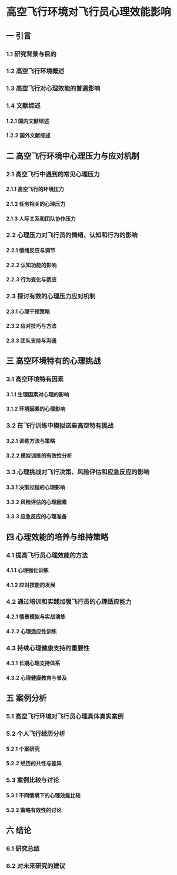# 高空飞行环境对飞行员心理效能影响

## 一 引言
### 1.1 研究背景与目的
### 1.2 高空飞行环境概述
### 1.3 高空飞行对心理效能的普遍影响
### 1.4 文献综述
#### 1.2.1 国内文献综述
#### 1.2.2 国外文献综述

## 二 高空飞行环境中心理压力与应对机制
### 2.1 高空飞行中遇到的常见心理压力
#### 2.1.1 高空飞行的环境压力
#### 2.1.2 任务相关的心理压力
#### 2.1.3 人际关系和团队协作压力
### 2.2 心理压力对飞行员的情绪、认知和行为的影响
#### 2.2.1 情绪反应与调节
#### 2.2.2 认知功能的影响
#### 2.2.3 行为变化与适应
### 2.3 探讨有效的心理压力应对机制
#### 2.3.1 心理干预策略
#### 2.3.2 应对技巧与方法
#### 2.3.3 团队支持与沟通

## 三 高空环境特有的心理挑战
### 3.1 高空环境特有因素
#### 3.1.1 生理因素对心理的影响
#### 3.1.2 环境因素的心理影响
### 3.2 在飞行训练中模拟这些高空特有挑战
#### 3.2.1 训练方法与策略
#### 3.2.2 模拟训练的有效性分析
### 3.3 心理挑战对飞行决策、风险评估和应急反应的影响
#### 3.3.1 决策过程的心理影响
#### 3.3.2 风险评估的心理因素
#### 3.3.3 应急反应的心理准备

## 四 心理效能的培养与维持策略
### 4.1 提高飞行员心理效能的方法
#### 4.1.1 心理强化训练
#### 4.1.2 应对技能的发展
### 4.2 通过培训和实践加强飞行员的心理适应能力
#### 4.2.1 情景模拟与实战演练
#### 4.2.2 心理适应性训练
### 4.3 持续心理健康支持的重要性
#### 4.3.1 长期心理支持体系
#### 4.3.2 心理健康教育与普及

## 五 案例分析
### 5.1 高空飞行环境对飞行员心理具体真实案例
### 5.2 个人飞行经历分析
#### 5.2.1 个案研究
#### 5.2.2 经历的共性与差异
### 5.3 案例比较与讨论
#### 5.3.1 不同情境下的心理效能比较
#### 5.3.2 策略有效性的讨论

## 六 结论
### 6.1 研究总结
### 6.2 对未来研究的建议
